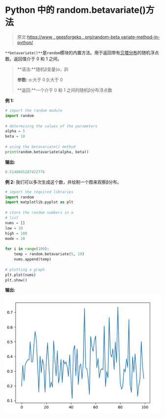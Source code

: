 # Python 中的 random.betavariate()方法

> 原文:[https://www . geesforgeks . org/random-beta variate-method-in-python/](https://www.geeksforgeeks.org/random-betavariate-method-in-python/)

`**betavariate()**`是`random`模块的内置方法。用于返回带有[贝塔分布](https://en.wikipedia.org/wiki/Beta_distribution)的随机浮点数。返回值介于 0 和 1 之间。

> **语法:**随机β变量(α，β)
> 
> **参数:**
> α:大于 0
> β:大于 0
> 
> **返回:**一个介于 0 和 1 之间的随机β分布浮点数

**例 1:**

```py
# import the random module
import random

# determining the values of the parameters
alpha = 5
beta = 10

# using the betavariate() method
print(random.betavariate(alpha, beta))
```

**输出:**

```py
0.5148685287422776
```

**例 2:** 我们可以多次生成这个数，并绘制一个图来观察β分布。

```py
# import the required libraries
import random
import matplotlib.pyplot as plt

# store the random numbers in a 
# list
nums = []
low = 10
high = 100
mode = 20

for i in range(100):
    temp = random.betavariate(5, 10)
    nums.append(temp)

# plotting a graph
plt.plot(nums)
plt.show()
```

**输出:**
![](img/20dc37fb9c1c51308bae63566d057b88.png)